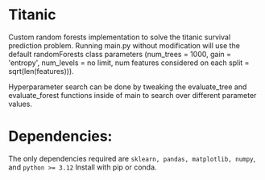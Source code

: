 # Titanic
Custom random forests implementation to solve the titanic survival prediction problem. Running main.py without modification will use the default randomForests class parameters (num_trees = 1000, gain = 'entropy', num_levels = no limit, num features considered on each split = sqrt(len(features))).

Hyperparameter search can be done by tweaking the evaluate_tree and evaluate_forest functions inside of main to search over different parameter values.

# Dependencies:
The only dependencies required are `sklearn, pandas, matplotlib, numpy`, and `python >= 3.12` Install with pip or conda.
